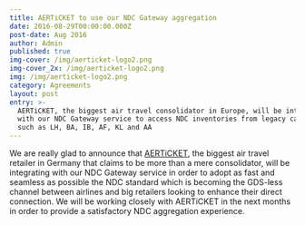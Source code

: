 ```yaml
---
title: AERTiCKET to use our NDC Gateway aggregation
date: 2016-08-29T00:00:00.000Z
post-date: Aug 2016
author: Admin
published: true
img-cover: /img/aerticket-logo2.png
img-cover_2x: /img/aerticket-logo2.png
img: /img/aerticket-logo2.png
category: Agreements
layout: post
entry: >-
  AERTiCKET, the biggest air travel consolidator in Europe, will be integrating
  with our NDC Gateway service to access NDC inventories from legacy carriers
  such as LH, BA, IB, AF, KL and AA
---
```


We are really glad to announce that [AERTiCKET](http://www.aerticket.de/), the biggest air travel retailer in Germany that claims to be more than a mere consolidator, will be integrating with our NDC Gateway service in order to adopt as fast and seamless as possible the NDC standard which is becoming the GDS-less channel between airlines and big retailers looking to enhance their direct connection.
We will be working closely with AERTiCKET in the next months in order to provide a satisfactory NDC aggregation experience.
